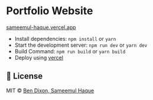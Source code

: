 # Portfolio Website

[sameemul-haque.vercel.app](https://sameemul-haque.vercel.app)

-   Install dependencies: `npm install` or `yarn`
-   Start the development server: `npm run dev` or `yarn dev`
-   Build Command: `npm run build` or `yarn build`
-   Deploy using [vercel](https://vercel.com)

## 📄 License

MIT © [Ben Dixon, Sameemul Haque](https://github.com/sameemul-haque/portfolio/blob/main/LICENSE)
